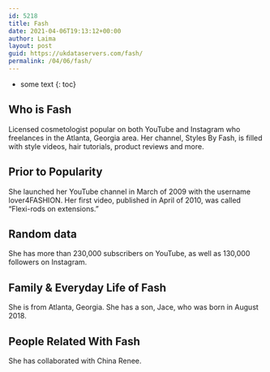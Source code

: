 ```yaml
---
id: 5218
title: Fash
date: 2021-04-06T19:13:12+00:00
author: Laima
layout: post
guid: https://ukdataservers.com/fash/
permalink: /04/06/fash/
---
```


* some text
{: toc}


## Who is Fash
                  
                  
                  
Licensed cosmetologist popular on both YouTube and Instagram who freelances in the Atlanta, Georgia area. Her channel, Styles By Fash, is filled with style videos, hair tutorials, product reviews and more. 
                  
              
            
              
            
                
                
                
## Prior to Popularity
                  
                  
                  
She launched her YouTube channel in March of 2009 with the username lover4FASHION. Her first video, published in April of 2010, was called &#8220;Flexi-rods on extensions.&#8221; 
                  
              
            
              
            
                
                
                
## Random data
                  
                  
                  
She has more than 230,000 subscribers on YouTube, as well as 130,000 followers on Instagram. 
                  
              
            
              
            
                
                
                
## Family & Everyday Life of Fash
                  
                  
                  
She is from Atlanta, Georgia. She has a son, Jace, who was born in August 2018.
                  
              
            
              
            
                
                
                
## People Related With Fash
                  
                  
                  
She has collaborated with China Renee. 
                  
              
            
              
            
                
              
            
              
              
            
            
              
            
          
          
          